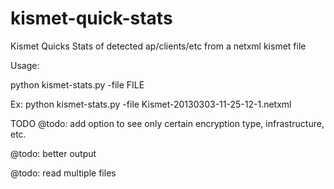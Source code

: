 kismet-quick-stats
==================

Kismet Quicks Stats of detected ap/clients/etc from a netxml kismet file

Usage:

python kismet-stats.py -file FILE

Ex: python kismet-stats.py -file Kismet-20130303-11-25-12-1.netxml




TODO
@todo: add option to see only certain encryption type, infrastructure, etc.

@todo: better output

@todo: read multiple files

